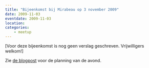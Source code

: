 ```yaml
---
title: "Bijeenkomst bij Mirabeau op 3 november 2009"
date: 2009-11-03
eventdate: 2009-11-03
location: 
categories: 
    - meetup
---
```

[Voor deze bijeenkomst is nog geen verslag geschreven. Vrijwilligers welkom!]

Zie [de blogpost](/blog/2009/10/bijeenkomst-november) voor de planning van de avond.